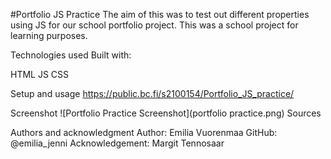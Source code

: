 #Portfolio JS Practice
The aim of this was to test out different properties using JS for our school portfolio project.
This was a school project for learning purposes.

Technologies used
Built with:

HTML
JS
CSS

Setup and usage
https://public.bc.fi/s2100154/Portfolio_JS_practice/

Screenshot
![Portfolio Practice Screenshot](portfolio practice.png)
Sources

Authors and acknowledgment
Author: Emilia Vuorenmaa
GitHub: @emilia_jenni
Acknowledgement:
Margit Tennosaar
